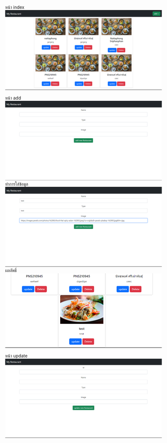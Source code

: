 หน้า index 
![Alt text](image.png)

หน้า add 
![Alt text](image-1.png)
ทำการใส่ข้อมูล
![Alt text](image-2.png)
ผลลัพธิ์
![Alt text](image-3.png)

หน้า update
![Alt text](image-4.png)
